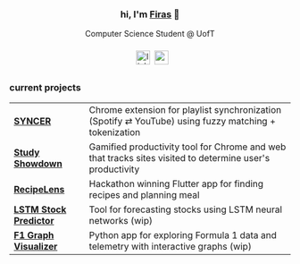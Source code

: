 <div align="center">
  <h3>hi, I'm <a href="https://firasaj.dev" target="_blank">Firas</a> 👋</h3>
  <p>Computer Science Student @ UofT</p>
</div>
<div align="center">
  <a href="https://www.linkedin.com/in/firas-adnan-jalil/" target="_blank"><img src="https://img.shields.io/static/v1?message=LinkedIn&logo=linkedin&label=&color=0077B5&logoColor=white&labelColor=&style=for-the-badge" height="25" alt="linkedin logo" style="display:inline-block;vertical-align:middle;margin:8;padding:0;border-radius:0;" /></a><a href="https://drive.google.com/file/d/1XPTEwmtLYPLNVPS070tVkXBBrpJfJ4F_/view?usp=drive_link" target="_blank"><img src="https://img.shields.io/static/v1?message=Resume&logo=google-drive&label=&color=34A853&logoColor=white&labelColor=&style=for-the-badge" height="25" alt="resume logo" style="display:inline-block;vertical-align:middle;margin:0;padding:0;border-radius:0;" /></a>
</div>

### current projects

<table align="center">
  <tr>
    <td><a href="https://getsyncer.tech"><b>SYNCER</b></a></td>
    <td>Chrome extension for playlist synchronization (Spotify ⇄ YouTube) using fuzzy matching + tokenization</td>
  </tr>
  <tr>
    <td><a href="https://github.com/WaterBoi06/HT6-Study-Showdown-"><b>Study Showdown</b></a></td>
    <td>Gamified productivity tool for Chrome and web that tracks sites visited to determine user's productivity</td>
  </tr>
  <tr>
    <td><a href="https://github.com/cy1der/ignitionv4"><b>RecipeLens</b></a></td>
    <td>Hackathon winning Flutter app for finding recipes and planning meal</td>
  </tr>
  <tr>
    <td><a href="https://colab.research.google.com/drive/1y50I3hDfcc55mXrFq70Ukbm15e1gLC-V"><b>LSTM Stock Predictor</b></a></td>
    <td>Tool for forecasting stocks using LSTM neural networks (wip)</td>
  </tr>
  <tr>
    <td><a href="https://github.com/xv786vx/csc111-project2"><b>F1 Graph Visualizer</b></a></td>
    <td>Python app for exploring Formula 1 data and telemetry with interactive graphs (wip)</td>
  </tr>
</table>
